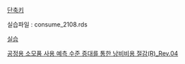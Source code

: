 [단축키](https://gist.github.com/heuiy/64d02ce5bf1ca144f43c7680e5edf9eb)

실습파일 : consume_2108.rds

[실습](https://github.com/heuiy/CoP_finished/blob/main/data/211006.r)

[공정용 소모품 사용 예측 수준 증대를 통한 낭비비용 절감(R)_Rev.04](https://colab.research.google.com/drive/1umZFAmcg2K_8OwsA_NHgMhGIKUORIizu?usp=sharing)
